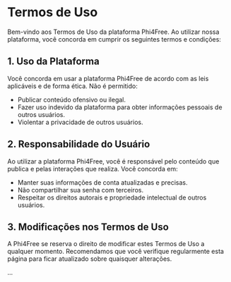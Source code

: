 # Termos de Uso

Bem-vindo aos Termos de Uso da plataforma Phi4Free. Ao utilizar nossa plataforma, você concorda em cumprir os seguintes termos e condições:

## 1. Uso da Plataforma

Você concorda em usar a plataforma Phi4Free de acordo com as leis aplicáveis e de forma ética. Não é permitido:

- Publicar conteúdo ofensivo ou ilegal.
- Fazer uso indevido da plataforma para obter informações pessoais de outros usuários.
- Violentar a privacidade de outros usuários.

## 2. Responsabilidade do Usuário

Ao utilizar a plataforma Phi4Free, você é responsável pelo conteúdo que publica e pelas interações que realiza. Você concorda em:

- Manter suas informações de conta atualizadas e precisas.
- Não compartilhar sua senha com terceiros.
- Respeitar os direitos autorais e propriedade intelectual de outros usuários.

## 3. Modificações nos Termos de Uso

A Phi4Free se reserva o direito de modificar estes Termos de Uso a qualquer momento. Recomendamos que você verifique regularmente esta página para ficar atualizado sobre quaisquer alterações.

...

